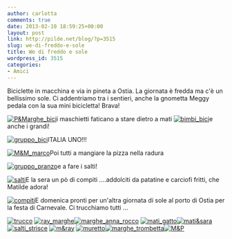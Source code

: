 ```yaml
---
author: carlotta
comments: true
date: 2013-02-10 18:59:25+00:00
layout: post
link: http://pilde.net/blog/?p=3515
slug: we-di-freddo-e-sole
title: We di freddo e sole
wordpress_id: 3515
categories:
- Amici
---
```


Biciclette in macchina e via in pineta a Ostia. La giornata è fredda ma c'è un bellissimo sole. Ci addentriamo tra i sentieri, anche la gnometta Meggy pedala con la sua mini bicicletta! Brava!

[![P&Marghe_bici](http://pilde.net/blog/wp-content/uploads/2013/02/PMarghe_bici.jpg)](http://pilde.net/blog/wp-content/uploads/2013/02/PMarghe_bici.jpg)i maschietti faticano a stare dietro a mati [![bimbi_bici](http://pilde.net/blog/wp-content/uploads/2013/02/bimbi_bici.jpg)](http://pilde.net/blog/wp-content/uploads/2013/02/bimbi_bici.jpg)e anche i grandi!

[![gruppo_bici](http://pilde.net/blog/wp-content/uploads/2013/02/gruppo_bici.jpg)](http://pilde.net/blog/wp-content/uploads/2013/02/gruppo_bici.jpg)ITALIA UNO!!!

[![M&M_marco](http://pilde.net/blog/wp-content/uploads/2013/02/MM_marco.jpg)](http://pilde.net/blog/wp-content/uploads/2013/02/MM_marco.jpg)Poi tutti a mangiare la pizza nella radura

[![gruppo_pranzo](http://pilde.net/blog/wp-content/uploads/2013/02/gruppo_pranzo.jpg)](http://pilde.net/blog/wp-content/uploads/2013/02/gruppo_pranzo.jpg)e a fare i salti!

[![salti](http://pilde.net/blog/wp-content/uploads/2013/02/salti.jpg)](http://pilde.net/blog/wp-content/uploads/2013/02/salti.jpg)E la sera un pò di compiti ....addolciti da patatine e carciofi fritti, che Matilde adora!

[![compiti](http://pilde.net/blog/wp-content/uploads/2013/02/compiti.jpg)](http://pilde.net/blog/wp-content/uploads/2013/02/compiti.jpg)E domenica pronti per un'altra giornata di sole al porto di Ostia per la festa di Carnevale. Ci trucchiamo tutti ...

[![trucco](http://pilde.net/blog/wp-content/uploads/2013/02/trucco.jpg)](http://pilde.net/blog/wp-content/uploads/2013/02/trucco.jpg) [![ray_marghe](http://pilde.net/blog/wp-content/uploads/2013/02/ray_marghe.jpg)![marghe_anna_rocco](http://pilde.net/blog/wp-content/uploads/2013/02/marghe_anna_rocco.jpg)](http://pilde.net/blog/wp-content/uploads/2013/02/marghe_anna_rocco.jpg) [![mati_gatto](http://pilde.net/blog/wp-content/uploads/2013/02/mati_gatto.jpg)](http://pilde.net/blog/wp-content/uploads/2013/02/mati_gatto.jpg)[![mati&sara](http://pilde.net/blog/wp-content/uploads/2013/02/matisara.jpg)![salti_strisce](http://pilde.net/blog/wp-content/uploads/2013/02/salti_strisce.jpg)](http://pilde.net/blog/wp-content/uploads/2013/02/salti_strisce.jpg) [![m&ray](http://pilde.net/blog/wp-content/uploads/2013/02/mray.jpg)](http://pilde.net/blog/wp-content/uploads/2013/02/mray.jpg) [![muretto](http://pilde.net/blog/wp-content/uploads/2013/02/muretto.jpg)![marghe_trombetta](http://pilde.net/blog/wp-content/uploads/2013/02/marghe_trombetta.jpg)](http://pilde.net/blog/wp-content/uploads/2013/02/marghe_trombetta.jpg)[![M&P](http://pilde.net/blog/wp-content/uploads/2013/02/MP.jpg)](http://pilde.net/blog/wp-content/uploads/2013/02/MP.jpg)
